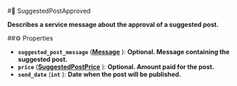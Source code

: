 #🔮 SuggestedPostApproved

**Describes a service message about the approval of a suggested post.**

##⚙️ Properties

- **`suggested_post_message`** (**[Message](Message.md)** ): **Optional. Message containing the suggested post.**
- **`price`** (**[SuggestedPostPrice](SuggestedPostPrice.md)** ): **Optional. Amount paid for the post.**
- **`send_date`** (**`int`** ): **Date when the post will be published.**
